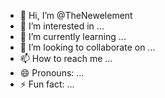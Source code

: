 - 👋 Hi, I’m @TheNewelement
- 👀 I’m interested in ...
- 🌱 I’m currently learning ...
- 💞️ I’m looking to collaborate on ...
- 📫 How to reach me ...
- 😄 Pronouns: ...
- ⚡ Fun fact: ...

<!---
TheNewelement/TheNewelement is a ✨ special ✨ repository because its `README.md` (this file) appears on your GitHub profile.
You can click the Preview link to take a look at your changes.
--->
